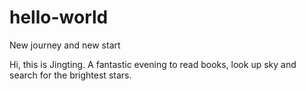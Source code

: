 # hello-world
New journey and new start


Hi, this is Jingting. 
A fantastic evening to read books, look up sky and search for the brightest stars.
